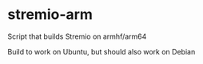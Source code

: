 # stremio-arm

Script that builds Stremio on armhf/arm64

Build to work on Ubuntu, but should also work on Debian
